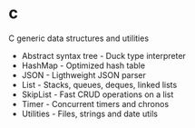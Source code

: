 # c
C generic data structures and utilities
- Abstract syntax tree - Duck type interpreter
- HashMap - Optimized hash table
- JSON - Ligthweight JSON parser
- List - Stacks, queues, deques, linked lists
- SkipList - Fast CRUD operations on a list
- Timer - Concurrent timers and chronos
- Utilities - Files, strings and date utils
